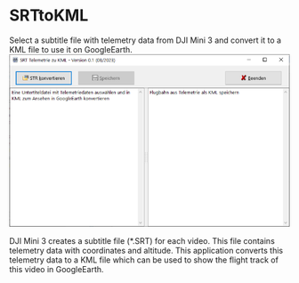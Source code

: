 # SRTtoKML
Select a subtitle file with telemetry data from DJI Mini 3 and convert it to a KML file to use it on GoogleEarth.
![Screenshot](Screenshot.png)

DJI Mini 3 creates a subtitle file (*.SRT) for each video. This file contains telemetry data with coordinates and altitude.
This application converts this telemetry data to a KML file which can be used to show the flight track of this video in GoogleEarth.
